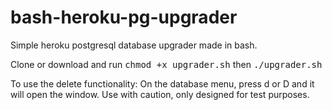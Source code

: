 # bash-heroku-pg-upgrader

Simple heroku postgresql database upgrader made in bash.

Clone or download and run
<tt>chmod +x upgrader.sh</tt> then <tt>./upgrader.sh</tt>

To use the delete functionality: On the database menu, press d or D and it will open the window.
Use with caution, only designed for test purposes.
